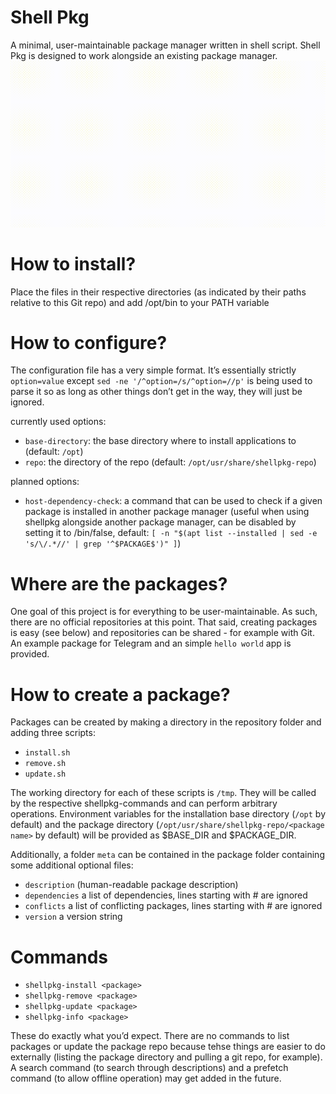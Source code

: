 # Shell Pkg
A minimal, user-maintainable package manager written in shell script.
Shell Pkg is designed to work alongside an existing package manager.
![screen-gif](./final_61b38ba745de92005d530b66_742074.gif)

# How to install?
Place the files in their respective directories (as indicated by their paths relative to this Git repo) and add /opt/bin to your PATH variable

# How to configure?
The configuration file has a very simple format. It’s essentially strictly `option=value` except `sed -ne '/^option=/s/^option=//p'` is being used to parse it so as long as other things don’t get in the way, they will just be ignored.

currently used options:
- `base-directory`: the base directory where to install applications to (default: `/opt`)
- `repo`: the directory of the repo (default: `/opt/usr/share/shellpkg-repo`)

planned options:
- `host-dependency-check`: a command that can be used to check if a given package is installed in another package manager (useful when using shellpkg alongside another package manager, can be disabled by setting it to /bin/false, default: `[ -n "$(apt list --installed | sed -e 's/\/.*//' | grep '^$PACKAGE$')" ]`)

# Where are the packages?
One goal of this project is for everything to be user-maintainable. As such, there are no official repositories at this point. That said, creating packages is easy (see below) and repositories can be shared - for example with Git. An example package for Telegram and an simple `hello world` app is provided.

# How to create a package?
Packages can be created by making a directory in the repository folder and adding three scripts:

- `install.sh`
- `remove.sh`
- `update.sh`

The working directory for each of these scripts is `/tmp`. They will be called by the respective shellpkg-commands and can perform arbitrary operations.
Environment variables for the installation base directory (`/opt` by default) and the package directory (`/opt/usr/share/shellpkg-repo/<package name>` by default) will be provided as $BASE_DIR and $PACKAGE_DIR.

Additionally, a folder `meta` can be contained in the package folder containing some additional optional files:

- `description` (human-readable package description)
- `dependencies` a list of dependencies, lines starting with # are ignored
- `conflicts` a list of conflicting packages, lines starting with # are ignored
- `version` a version string

# Commands

- `shellpkg-install <package>`
- `shellpkg-remove <package>`
- `shellpkg-update <package>`
- `shellpkg-info <package>`

These do exactly what you’d expect.
There are no commands to list packages or update the package repo because tehse things are easier to do externally (listing the package directory and pulling a git repo, for example).
A search command (to search through descriptions) and a prefetch command (to allow offline operation) may get added in the future.
